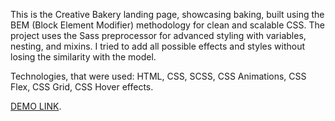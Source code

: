This is the Creative Bakery landing page, showcasing baking, built using the BEM (Block Element Modifier) methodology for clean and scalable CSS. The project uses the Sass preprocessor for advanced styling with variables, nesting, and mixins. I tried to add all possible effects and styles without losing the similarity with the model.

Technologies, that were used: HTML, CSS, SCSS, CSS Animations, CSS Flex, CSS Grid, CSS Hover effects.



  [DEMO LINK](https://BogdanS1nb.github.io/Creative-bakery-landing/).

